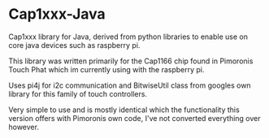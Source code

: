 # Cap1xxx-Java
Cap1xxx library for Java, derived from python libraries to enable use on core java devices such as raspberry pi.

This library was written primarily for the Cap1166 chip found in Pimoronis Touch Phat which im currently using with the raspberry pi.

Uses pi4j for i2c communication and BitwiseUtil class from googles own library for this family of touch controllers.

Very simple to use and is mostly identical which the functionality this version offers with Pimoronis own code, I've not converted everything over however.

